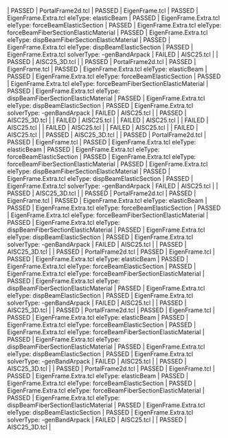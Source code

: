 | PASSED |  PortalFrame2d.tcl
| PASSED |  EigenFrame.tcl
| PASSED |  EigenFrame.Extra.tcl eleType: elasticBeam
| PASSED |  EigenFrame.Extra.tcl eleType: forceBeamElasticSection
| PASSED |  EigenFrame.Extra.tcl eleType: forceBeamFiberSectionElasticMaterial
| PASSED |  EigenFrame.Extra.tcl eleType: dispBeamFiberSectionElasticMaterial
| PASSED |  EigenFrame.Extra.tcl eleType: dispBeamElasticSection
| PASSED |  EigenFrame.Extra.tcl solverType: -genBandArpack
| FAILED |  AISC25.tcl |
| PASSED |  AISC25_3D.tcl |
| PASSED |  PortalFrame2d.tcl
| PASSED |  EigenFrame.tcl
| PASSED |  EigenFrame.Extra.tcl eleType: elasticBeam
| PASSED |  EigenFrame.Extra.tcl eleType: forceBeamElasticSection
| PASSED |  EigenFrame.Extra.tcl eleType: forceBeamFiberSectionElasticMaterial
| PASSED |  EigenFrame.Extra.tcl eleType: dispBeamFiberSectionElasticMaterial
| PASSED |  EigenFrame.Extra.tcl eleType: dispBeamElasticSection
| PASSED |  EigenFrame.Extra.tcl solverType: -genBandArpack
| FAILED |  AISC25.tcl |
| PASSED |  AISC25_3D.tcl |
| FAILED |  AISC25.tcl |
| FAILED |  AISC25.tcl |
| FAILED |  AISC25.tcl |
| FAILED |  AISC25.tcl |
| FAILED |  AISC25.tcl |
| FAILED |  AISC25.tcl |
| PASSED |  AISC25_3D.tcl |
| PASSED |  PortalFrame2d.tcl
| PASSED |  EigenFrame.tcl
| PASSED |  EigenFrame.Extra.tcl eleType: elasticBeam
| PASSED |  EigenFrame.Extra.tcl eleType: forceBeamElasticSection
| PASSED |  EigenFrame.Extra.tcl eleType: forceBeamFiberSectionElasticMaterial
| PASSED |  EigenFrame.Extra.tcl eleType: dispBeamFiberSectionElasticMaterial
| PASSED |  EigenFrame.Extra.tcl eleType: dispBeamElasticSection
| PASSED |  EigenFrame.Extra.tcl solverType: -genBandArpack
| FAILED |  AISC25.tcl |
| PASSED |  AISC25_3D.tcl |
| PASSED |  PortalFrame2d.tcl
| PASSED |  EigenFrame.tcl
| PASSED |  EigenFrame.Extra.tcl eleType: elasticBeam
| PASSED |  EigenFrame.Extra.tcl eleType: forceBeamElasticSection
| PASSED |  EigenFrame.Extra.tcl eleType: forceBeamFiberSectionElasticMaterial
| PASSED |  EigenFrame.Extra.tcl eleType: dispBeamFiberSectionElasticMaterial
| PASSED |  EigenFrame.Extra.tcl eleType: dispBeamElasticSection
| PASSED |  EigenFrame.Extra.tcl solverType: -genBandArpack
| FAILED |  AISC25.tcl |
| PASSED |  AISC25_3D.tcl |
| PASSED |  PortalFrame2d.tcl
| PASSED |  EigenFrame.tcl
| PASSED |  EigenFrame.Extra.tcl eleType: elasticBeam
| PASSED |  EigenFrame.Extra.tcl eleType: forceBeamElasticSection
| PASSED |  EigenFrame.Extra.tcl eleType: forceBeamFiberSectionElasticMaterial
| PASSED |  EigenFrame.Extra.tcl eleType: dispBeamFiberSectionElasticMaterial
| PASSED |  EigenFrame.Extra.tcl eleType: dispBeamElasticSection
| PASSED |  EigenFrame.Extra.tcl solverType: -genBandArpack
| FAILED |  AISC25.tcl |
| PASSED |  AISC25_3D.tcl |
| PASSED |  PortalFrame2d.tcl
| PASSED |  EigenFrame.tcl
| PASSED |  EigenFrame.Extra.tcl eleType: elasticBeam
| PASSED |  EigenFrame.Extra.tcl eleType: forceBeamElasticSection
| PASSED |  EigenFrame.Extra.tcl eleType: forceBeamFiberSectionElasticMaterial
| PASSED |  EigenFrame.Extra.tcl eleType: dispBeamFiberSectionElasticMaterial
| PASSED |  EigenFrame.Extra.tcl eleType: dispBeamElasticSection
| PASSED |  EigenFrame.Extra.tcl solverType: -genBandArpack
| FAILED |  AISC25.tcl |
| PASSED |  AISC25_3D.tcl |
| PASSED |  PortalFrame2d.tcl
| PASSED |  EigenFrame.tcl
| PASSED |  EigenFrame.Extra.tcl eleType: elasticBeam
| PASSED |  EigenFrame.Extra.tcl eleType: forceBeamElasticSection
| PASSED |  EigenFrame.Extra.tcl eleType: forceBeamFiberSectionElasticMaterial
| PASSED |  EigenFrame.Extra.tcl eleType: dispBeamFiberSectionElasticMaterial
| PASSED |  EigenFrame.Extra.tcl eleType: dispBeamElasticSection
| PASSED |  EigenFrame.Extra.tcl solverType: -genBandArpack
| FAILED |  AISC25.tcl |
| PASSED |  AISC25_3D.tcl |
